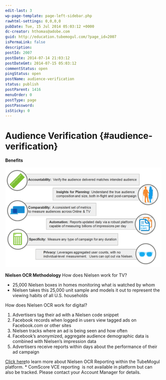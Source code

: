```yaml
---
edit-last: 3
wp-page-template: page-left-sidebar.php
rawhtml-settings: 0,0,0,0
pubDate: Tue, 15 Jul 2014 05:03:12 +0000
dc-creator: hthomas@adobe.com
guid: http://education.tubemogul.com/?page_id=2007
isPermaLink: false
description: 
postId: 2007
postDate: 2014-07-14 21:03:12
postDateGmt: 2014-07-15 05:03:12
commentStatus: open
pingStatus: open
postName: audience-verification
status: publish
postParent: 1416
menuOrder: 0
postType: page
postPassword: 
isSticky: 0
---
```


# Audience Verification {#audience-verification}

**Benefits&nbsp;**

[ ![nielsen-benefits](assets/nielsen-benefits1-1024x649.png)](assets/nielsen-benefits1.png)

**Nielsen OCR Methodology**
How does Nielsen work for TV?

* 25,000 Nielsen boxes in homes monitoring what is watched by whom
* Nielsen takes this 25,000 unit sample and models it out to represent the viewing habits of all U.S. households

How does Nielsen OCR work for digital?

1. Advertisers tag their ad with a Nielsen code snippet
1. Facebook records when logged in users view tagged ads on Facebook.com or other sites
1. Nielsen tracks where an ad is being seen and how often
1. Facebook’s anonymized, aggregate audience demographic data is combined with Nielsen’s impression data
1. Advertisers receive reports within days about the performance of their ad campaign

[Click here](../../../user-guide/measurement/nielsen-ocr-reporting.md)to learn more about Nielsen OCR Reporting within the TubeMogul platform.
&#42; ComScore VCE reporting &nbsp;is not available in platform but can also be tracked. Please contact your Account Manager for details. 